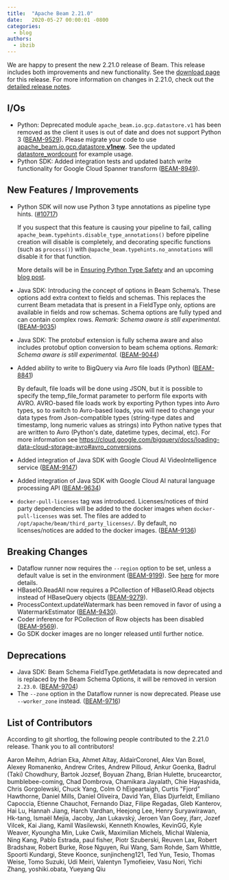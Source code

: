 ```yaml
---
title:  "Apache Beam 2.21.0"
date:   2020-05-27 00:00:01 -0800
categories: 
  - blog
authors:
  - ibzib
---
```

<!--
Licensed under the Apache License, Version 2.0 (the "License");
you may not use this file except in compliance with the License.
You may obtain a copy of the License at
http://www.apache.org/licenses/LICENSE-2.0
Unless required by applicable law or agreed to in writing, software
distributed under the License is distributed on an "AS IS" BASIS,
WITHOUT WARRANTIES OR CONDITIONS OF ANY KIND, either express or implied.
See the License for the specific language governing permissions and
limitations under the License.
-->

We are happy to present the new 2.21.0 release of Beam. This release includes both improvements and new functionality.
See the [download page](/get-started/downloads/#xxxx-xxxx) for this release.
For more information on changes in 2.21.0, check out the
[detailed release notes](https://issues.apache.org/jira/secure/ReleaseNote.jspa?projectId=12319527&version=12347143).

## I/Os
* Python: Deprecated module `apache_beam.io.gcp.datastore.v1` has been removed
as the client it uses is out of date and does not support Python 3
([BEAM-9529](https://issues.apache.org/jira/browse/BEAM-9529)).
Please migrate your code to use
[apache_beam.io.gcp.datastore.**v1new**](https://beam.apache.org/releases/pydoc/current/apache_beam.io.gcp.datastore.v1new.datastoreio.html).
See the updated
[datastore_wordcount](https://github.com/apache/beam/blob/master/sdks/python/apache_beam/examples/cookbook/datastore_wordcount.py)
for example usage.
* Python SDK: Added integration tests and updated batch write functionality for Google Cloud Spanner transform ([BEAM-8949](https://issues.apache.org/jira/browse/BEAM-8949)).

## New Features / Improvements
* Python SDK will now use Python 3 type annotations as pipeline type hints.
([#10717](https://github.com/apache/beam/pull/10717))

    If you suspect that this feature is causing your pipeline to fail, calling
    `apache_beam.typehints.disable_type_annotations()` before pipeline creation
    will disable is completely, and decorating specific functions (such as 
    `process()`) with `@apache_beam.typehints.no_annotations` will disable it
    for that function.

    More details will be in 
    [Ensuring Python Type Safety](https://beam.apache.org/documentation/sdks/python-type-safety/)
    and an upcoming
    [blog post](https://beam.apache.org/blog/python/typing/2020/03/06/python-typing.html).

* Java SDK: Introducing the concept of options in Beam Schema’s. These options add extra 
context to fields and schemas. This replaces the current Beam metadata that is present 
in a FieldType only, options are available in fields and row schemas. Schema options are
fully typed and can contain complex rows. *Remark: Schema aware is still experimental.*
([BEAM-9035](https://issues.apache.org/jira/browse/BEAM-9035))
* Java SDK: The protobuf extension is fully schema aware and also includes protobuf option
conversion to beam schema options. *Remark: Schema aware is still experimental.*
([BEAM-9044](https://issues.apache.org/jira/browse/BEAM-9044))
* Added ability to write to BigQuery via Avro file loads (Python) ([BEAM-8841](https://issues.apache.org/jira/browse/BEAM-8841))

    By default, file loads will be done using JSON, but it is possible to
    specify the temp_file_format parameter to perform file exports with AVRO.
    AVRO-based file loads work by exporting Python types into Avro types, so
    to switch to Avro-based loads, you will need to change your data types
    from Json-compatible types (string-type dates and timestamp, long numeric
    values as strings) into Python native types that are written to Avro
    (Python's date, datetime types, decimal, etc). For more information
    see https://cloud.google.com/bigquery/docs/loading-data-cloud-storage-avro#avro_conversions.
* Added integration of Java SDK with Google Cloud AI VideoIntelligence service 
([BEAM-9147](https://issues.apache.org/jira/browse/BEAM-9147))
* Added integration of Java SDK with Google Cloud AI natural language processing API
([BEAM-9634](https://issues.apache.org/jira/browse/BEAM-9634))
* `docker-pull-licenses` tag was introduced. Licenses/notices of third party dependencies will be added to the docker images when `docker-pull-licenses` was set. 
  The files are added to `/opt/apache/beam/third_party_licenses/`. 
  By default, no licenses/notices are added to the docker images. ([BEAM-9136](https://issues.apache.org/jira/browse/BEAM-9136))

 
## Breaking Changes

* Dataflow runner now requires the `--region` option to be set, unless a default value is set in the environment ([BEAM-9199](https://issues.apache.org/jira/browse/BEAM-9199)). See [here](https://cloud.google.com/dataflow/docs/concepts/regional-endpoints) for more details.
* HBaseIO.ReadAll now requires a PCollection of HBaseIO.Read objects instead of HBaseQuery objects ([BEAM-9279](https://issues.apache.org/jira/browse/BEAM-9279)).
* ProcessContext.updateWatermark has been removed in favor of using a WatermarkEstimator ([BEAM-9430](https://issues.apache.org/jira/browse/BEAM-9430)).
* Coder inference for PCollection of Row objects has been disabled ([BEAM-9569](https://issues.apache.org/jira/browse/BEAM-9569)).
* Go SDK docker images are no longer released until further notice.

## Deprecations
* Java SDK: Beam Schema FieldType.getMetadata is now deprecated and is replaced by the Beam
Schema Options, it will be removed in version `2.23.0`. ([BEAM-9704](https://issues.apache.org/jira/browse/BEAM-9704))
* The `--zone` option in the Dataflow runner is now deprecated. Please use `--worker_zone` instead. ([BEAM-9716](https://issues.apache.org/jira/browse/BEAM-9716))


## List of Contributors

According to git shortlog, the following people contributed to the 2.21.0 release. Thank you to all contributors!

Aaron Meihm, Adrian Eka, Ahmet Altay, AldairCoronel, Alex Van Boxel, Alexey Romanenko, Andrew Crites, Andrew Pilloud, Ankur Goenka, Badrul (Taki) Chowdhury, Bartok Jozsef, Boyuan Zhang, Brian Hulette, brucearctor, bumblebee-coming, Chad Dombrova, Chamikara Jayalath, Chie Hayashida, Chris Gorgolewski, Chuck Yang, Colm O hEigeartaigh, Curtis "Fjord" Hawthorne, Daniel Mills, Daniel Oliveira, David Yan, Elias Djurfeldt, Emiliano Capoccia, Etienne Chauchot, Fernando Diaz, Filipe Regadas, Gleb Kanterov, Hai Lu, Hannah Jiang, Harch Vardhan, Heejong Lee, Henry Suryawirawan, Hk-tang, Ismaël Mejía, Jacoby, Jan Lukavský, Jeroen Van Goey, jfarr, Jozef Vilcek, Kai Jiang, Kamil Wasilewski, Kenneth Knowles, KevinGG, Kyle Weaver, Kyoungha Min, Luke Cwik, Maximilian Michels, Michal Walenia, Ning Kang, Pablo Estrada, paul fisher, Piotr Szuberski, Reuven Lax, Robert Bradshaw, Robert Burke, Rose Nguyen, Rui Wang, Sam Rohde, Sam Whittle, Spoorti Kundargi, Steve Koonce, sunjincheng121, Ted Yun, Tesio, Thomas Weise, Tomo Suzuki, Udi Meiri, Valentyn Tymofieiev, Vasu Nori, Yichi Zhang, yoshiki.obata, Yueyang Qiu
